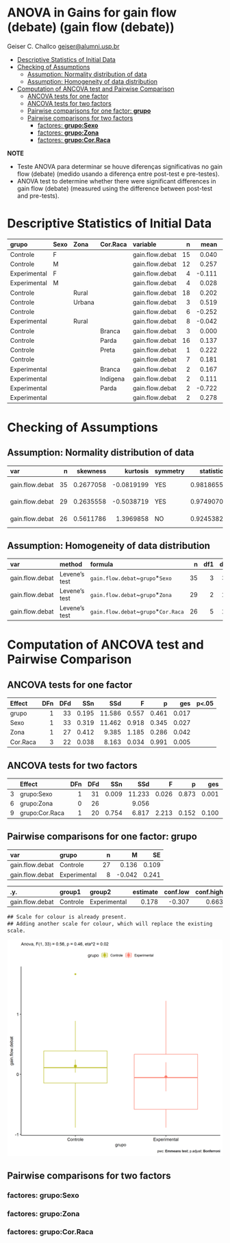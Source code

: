 ANOVA in Gains for gain flow (debate) (gain flow (debate))
================
Geiser C. Challco <geiser@alumni.usp.br>

- [Descriptive Statistics of Initial
  Data](#descriptive-statistics-of-initial-data)
- [Checking of Assumptions](#checking-of-assumptions)
  - [Assumption: Normality distribution of
    data](#assumption-normality-distribution-of-data)
  - [Assumption: Homogeneity of data
    distribution](#assumption-homogeneity-of-data-distribution)
- [Computation of ANCOVA test and Pairwise
  Comparison](#computation-of-ancova-test-and-pairwise-comparison)
  - [ANCOVA tests for one factor](#ancova-tests-for-one-factor)
  - [ANCOVA tests for two factors](#ancova-tests-for-two-factors)
  - [Pairwise comparisons for one factor:
    **grupo**](#pairwise-comparisons-for-one-factor-grupo)
  - [Pairwise comparisons for two
    factors](#pairwise-comparisons-for-two-factors)
    - [factores: **grupo:Sexo**](#factores-gruposexo)
    - [factores: **grupo:Zona**](#factores-grupozona)
    - [factores: **grupo:Cor.Raca**](#factores-grupocorraca)

**NOTE**

- Teste ANOVA para determinar se houve diferenças significativas no gain
  flow (debate) (medido usando a diferença entre post-test e
  pre-testes).
- ANOVA test to determine whether there were significant differences in
  gain flow (debate) (measured using the difference between post-test
  and pre-tests).

# Descriptive Statistics of Initial Data

| grupo        | Sexo | Zona   | Cor.Raca | variable        |   n |   mean | median |    min |    max |    sd |    se |     ci |   iqr |
|:-------------|:-----|:-------|:---------|:----------------|----:|-------:|-------:|-------:|-------:|------:|------:|-------:|------:|
| Controle     | F    |        |          | gain.flow.debat |  15 |  0.040 |  0.000 | -0.889 |  0.889 | 0.514 | 0.133 |  0.285 | 0.646 |
| Controle     | M    |        |          | gain.flow.debat |  12 |  0.257 |  0.167 | -0.889 |  1.667 | 0.626 | 0.181 |  0.398 | 0.306 |
| Experimental | F    |        |          | gain.flow.debat |   4 | -0.111 | -0.056 | -0.667 |  0.333 | 0.416 | 0.208 |  0.662 | 0.333 |
| Experimental | M    |        |          | gain.flow.debat |   4 |  0.028 | -0.111 | -0.889 |  1.222 | 0.949 | 0.474 |  1.510 | 1.194 |
| Controle     |      | Rural  |          | gain.flow.debat |  18 |  0.202 |  0.278 | -0.889 |  0.889 | 0.474 | 0.112 |  0.236 | 0.528 |
| Controle     |      | Urbana |          | gain.flow.debat |   3 |  0.519 |  0.000 | -0.111 |  1.667 | 0.996 | 0.575 |  2.474 | 0.889 |
| Controle     |      |        |          | gain.flow.debat |   6 | -0.252 | -0.090 | -0.889 |  0.222 | 0.471 | 0.192 |  0.494 | 0.712 |
| Experimental |      | Rural  |          | gain.flow.debat |   8 | -0.042 | -0.056 | -0.889 |  1.222 | 0.682 | 0.241 |  0.570 | 0.917 |
| Controle     |      |        | Branca   | gain.flow.debat |   3 |  0.000 |  0.111 | -0.333 |  0.222 | 0.294 | 0.170 |  0.730 | 0.278 |
| Controle     |      |        | Parda    | gain.flow.debat |  16 |  0.137 |  0.000 | -0.889 |  1.667 | 0.655 | 0.164 |  0.349 | 0.556 |
| Controle     |      |        | Preta    | gain.flow.debat |   1 |  0.222 |  0.222 |  0.222 |  0.222 |       |       |        | 0.000 |
| Controle     |      |        |          | gain.flow.debat |   7 |  0.181 |  0.333 | -0.778 |  0.778 | 0.523 | 0.198 |  0.484 | 0.535 |
| Experimental |      |        | Branca   | gain.flow.debat |   2 |  0.167 |  0.167 |  0.000 |  0.333 | 0.236 | 0.167 |  2.118 | 0.167 |
| Experimental |      |        | Indígena | gain.flow.debat |   2 |  0.111 |  0.111 | -0.111 |  0.333 | 0.314 | 0.222 |  2.824 | 0.222 |
| Experimental |      |        | Parda    | gain.flow.debat |   2 | -0.722 | -0.722 | -0.889 | -0.556 | 0.236 | 0.167 |  2.118 | 0.167 |
| Experimental |      |        |          | gain.flow.debat |   2 |  0.278 |  0.278 | -0.667 |  1.222 | 1.336 | 0.944 | 12.000 | 0.944 |

# Checking of Assumptions

## Assumption: Normality distribution of data

| var             |   n |  skewness |   kurtosis | symmetry | statistic | method       |         p | p.signif | normality |
|:----------------|----:|----------:|-----------:|:---------|----------:|:-------------|----------:|:---------|:----------|
| gain.flow.debat |  35 | 0.2677058 | -0.0819199 | YES      | 0.9818655 | Shapiro-Wilk | 0.8180697 | ns       | YES       |
| gain.flow.debat |  29 | 0.2635558 | -0.5038719 | YES      | 0.9749070 | Shapiro-Wilk | 0.6980239 | ns       | YES       |
| gain.flow.debat |  26 | 0.5611786 |  1.3969858 | NO       | 0.9245382 | Shapiro-Wilk | 0.0574997 | ns       | YES       |

## Assumption: Homogeneity of data distribution

| var             | method        | formula                               |   n | df1 | df2 | statistic |         p | p.signif |
|:----------------|:--------------|:--------------------------------------|----:|----:|----:|----------:|----------:|:---------|
| gain.flow.debat | Levene’s test | `gain.flow.debat`~`grupo`\*`Sexo`     |  35 |   3 |  31 | 1.1940832 | 0.3281763 | ns       |
| gain.flow.debat | Levene’s test | `gain.flow.debat`~`grupo`\*`Zona`     |  29 |   2 |  26 | 0.6212661 | 0.5450501 | ns       |
| gain.flow.debat | Levene’s test | `gain.flow.debat`~`grupo`\*`Cor.Raca` |  26 |   5 |  20 | 0.6536821 | 0.6622255 | ns       |

# Computation of ANCOVA test and Pairwise Comparison

## ANCOVA tests for one factor

| Effect   | DFn | DFd |   SSn |    SSd |     F |     p |   ges | p\<.05 |
|:---------|----:|----:|------:|-------:|------:|------:|------:|:-------|
| grupo    |   1 |  33 | 0.195 | 11.586 | 0.557 | 0.461 | 0.017 |        |
| Sexo     |   1 |  33 | 0.319 | 11.462 | 0.918 | 0.345 | 0.027 |        |
| Zona     |   1 |  27 | 0.412 |  9.385 | 1.185 | 0.286 | 0.042 |        |
| Cor.Raca |   3 |  22 | 0.038 |  8.163 | 0.034 | 0.991 | 0.005 |        |

## ANCOVA tests for two factors

|     | Effect         | DFn | DFd |   SSn |    SSd |     F |     p |   ges | p\<.05 |
|:----|:---------------|----:|----:|------:|-------:|------:|------:|------:|:-------|
| 3   | grupo:Sexo     |   1 |  31 | 0.009 | 11.233 | 0.026 | 0.873 | 0.001 |        |
| 6   | grupo:Zona     |   0 |  26 |       |  9.056 |       |       |       |        |
| 9   | grupo:Cor.Raca |   1 |  20 | 0.754 |  6.817 | 2.213 | 0.152 | 0.100 |        |

## Pairwise comparisons for one factor: **grupo**

| var             | grupo        |   n |      M |    SE |
|:----------------|:-------------|----:|-------:|------:|
| gain.flow.debat | Controle     |  27 |  0.136 | 0.109 |
| gain.flow.debat | Experimental |   8 | -0.042 | 0.241 |

| .y.             | group1   | group2       | estimate | conf.low | conf.high |    se | statistic |     p | p.adj | p.adj.signif |
|:----------------|:---------|:-------------|---------:|---------:|----------:|------:|----------:|------:|------:|:-------------|
| gain.flow.debat | Controle | Experimental |    0.178 |   -0.307 |     0.663 | 0.239 |     0.746 | 0.461 | 0.461 | ns           |

    ## Scale for colour is already present.
    ## Adding another scale for colour, which will replace the existing scale.

![](stari-gain.flow.debat-Serie-7-ano-gain_files/figure-gfm/unnamed-chunk-18-1.png)<!-- -->

## Pairwise comparisons for two factors

### factores: **grupo:Sexo**

### factores: **grupo:Zona**

### factores: **grupo:Cor.Raca**
